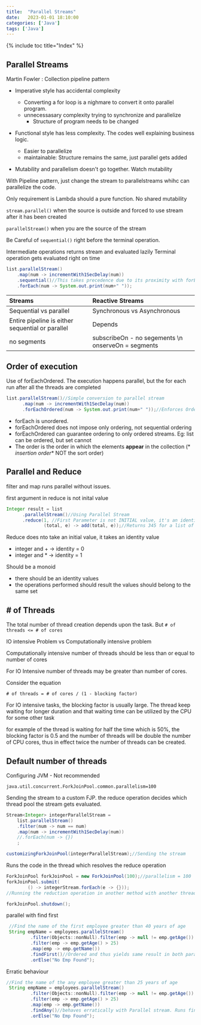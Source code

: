 ```yaml
---
title:  "Parallel Streams"
date:   2023-01-01 18:10:00
categories: ['Java']
tags: ['Java']
---
```


{% include toc title="Index" %}

## Parallel Streams

Martin Fowler : Collection pipeline pattern

* Imperative style has accidental complexity
    * Converting a for loop is a nighmare to convert it onto parallel program.
    * unnecessasary complexity trying to synchronize and parallelize
        * Structure of program needs to be changed
* Functional style has less complexity. The codes well explaining business
  logic.
    * Easier to parallelize
    * maintainable: Structure remains the same, just parallel gets added


* Mutability and parallelism doesn't go together. Watch mutability

With Pipeline pattern, just change the stream to parallelstreams whihc can
parallelize the code.

Only requirement is
Lambda should a pure function. No shared mutability

`stream.parallel()` when the source is outside and forced to use stream after it
has been created

`parallelStream()` when you are the source of the stream

Be Careful of `sequential()` right before the terminal operation.

Intermediate operations returns stream and evaluated lazily
Terminal operation gets evaluated right on time

```java
list.parallelStream()
    .map(num -> incrementWith1SecDelay(num))
    .sequential()//This takes precedence due to its proximity with forEach (Reduce operation)
    .forEach(num -> System.out.print(num+" "));
```

| Streams                                          | Reactive Streams                                   | 
|:-------------------------------------------------|:---------------------------------------------------|  
| Sequential vs parallel                           | Synchronous vs Asynchronous                        |
| Entire pipeline is either sequential or parallel | Depends                                            |
| no segments                                      | subscribeOn - no segements \n onserveOn = segments |

## Order of execution

Use of forEachOrdered. The execution happens parallel, but the for each run
after all the threads are completed

```java
list.parallelStream()//Simple conversion to parallel stream
      .map(num -> incrementWith1SecDelay(num))
      .forEachOrdered(num -> System.out.print(num+" "));//Enforces Ordering on the consumer function being passed
```

* forEach is unordered.
* forEachOrdered does not impose only ordering, not sequential ordering
* forEachOrdered can guarantee ordering to only ordered streams. Eg: list can be
  ordered, but set cannot
* The order is the order in which the elements **appear** in the collection (*
  *insertion order** NOT the sort order)

## Parallel and Reduce

filter and map runs parallel without issues.

first argument in reduce is not inital value

```java
Integer result = list
      .parallelStream()//Using Parallel Stream
      .reduce(1, //First Parameter is not INITIAL value, it's an identity
              (total, e) -> add(total, e));//Returns 345 for a list of 1 to 10
```

Reduce does nto take an initial value, it takes an identity value

* integer and + -> identity = 0
* integer and * -> identity = 1

Should be a monoid

* there should be an identity values
* the operations performed should result the values should belong to the same
  set

## # of Threads

The total number of thread creation depends upon the task. But
`# of threads <= # of cores`

IO intensive Problem vs Computationally intensive problem

Computationally intensive
number of threads should be less than or equal to number of cores

For IO Intensive
number of threads may be greater than number of cores.

Consider the equation

`# of threads = # of cores / (1 - blocking factor)`

For IO intensive tasks, the blocking factor is usually large. The thread keep
waiting for longer duration
and that waiting time can be utilized by the CPU for some other task

for example of the thread is waiting for half the time which is 50%, the
blocking factor is 0.5 and the number of threads
will be double the number of CPU cores, thus in effect twice the number of
threads can be created.

## Default number of threads

Configuring JVM - Not recommended

`java.util.concurrent.ForkJoinPool.common.parallelism=100`

Sending the stream to a custom FJP. the reduce operation decides which thread
pool the stream gets evaluated.

```java
Stream<Integer> integerParallelStream =
    list.parallelStream()
    .filter(num -> num == num)
    .map(num -> incrementWith1SecDelay(num))
    //.forEach(num -> {})
    ;

customizingForkJoinPool(integerParallelStream);//Sending the stream
```

Runs the code in the thread which resolves the reduce operation

```java
ForkJoinPool forkJoinPool = new ForkJoinPool(100);//parallelism = 100
forkJoinPool.submit(
        () -> integerStream.forEach(e -> {}));
//Running the reduction operation in another method with another thread

forkJoinPool.shutdown();
```

parallel with find first

```java
 //Find the name of the first employee greater than 40 years of age
 String empName = employees.parallelStream()
         .filter(Objects::nonNull).filter(emp -> null != emp.getAge()).filter(emp -> null != emp.getName())
         .filter(emp -> emp.getAge() > 25)
         .map(emp -> emp.getName())
         .findFirst()//Ordered and thus yields same result in both parallel and sequential
         .orElse("No Emp Found");
```

Erratic behaviour

```java
//Find the name of the any employee greater than 25 years of age
 String empName = employees.parallelStream()
         .filter(Objects::nonNull).filter(emp -> null != emp.getAge()).filter(emp -> null != emp.getName())
         .filter(emp -> emp.getAge() > 25)
         .map(emp -> emp.getName())
         .findAny()//behaves erratically with Parallel stream. Runs fine with sequential execution
         .orElse("No Emp Found");
```
